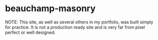 # beauchamp-masonry
NOTE: This site, as well as several others in my portfolio, was built simply for practice. It is not a production ready site and is very far from pixel perfect or well designed.
